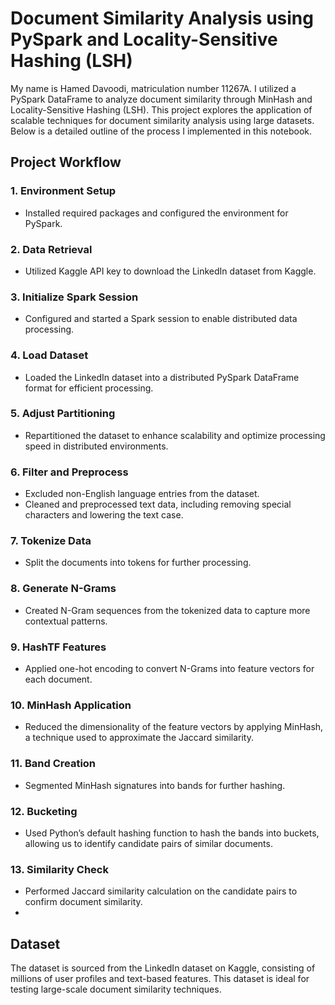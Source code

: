 # Document Similarity Analysis using PySpark and Locality-Sensitive Hashing (LSH)

My name is Hamed Davoodi, matriculation number 11267A. I utilized a PySpark DataFrame to analyze document similarity through MinHash and Locality-Sensitive Hashing (LSH). This project explores the application of scalable techniques for document similarity analysis using large datasets. Below is a detailed outline of the process I implemented in this notebook.

## Project Workflow

### 1. Environment Setup
   - Installed required packages and configured the environment for PySpark.
   
### 2. Data Retrieval
   - Utilized Kaggle API key to download the LinkedIn dataset from Kaggle.

### 3. Initialize Spark Session
   - Configured and started a Spark session to enable distributed data processing.

### 4. Load Dataset
   - Loaded the LinkedIn dataset into a distributed PySpark DataFrame format for efficient processing.

### 5. Adjust Partitioning
   - Repartitioned the dataset to enhance scalability and optimize processing speed in distributed environments.

### 6. Filter and Preprocess
   - Excluded non-English language entries from the dataset.
   - Cleaned and preprocessed text data, including removing special characters and lowering the text case.

### 7. Tokenize Data
   - Split the documents into tokens for further processing.

### 8. Generate N-Grams
   - Created N-Gram sequences from the tokenized data to capture more contextual patterns.

### 9. HashTF Features
   - Applied one-hot encoding to convert N-Grams into feature vectors for each document.

### 10. MinHash Application
   - Reduced the dimensionality of the feature vectors by applying MinHash, a technique used to approximate the Jaccard similarity.

### 11. Band Creation
   - Segmented MinHash signatures into bands for further hashing.

### 12. Bucketing
   - Used Python’s default hashing function to hash the bands into buckets, allowing us to identify candidate pairs of similar documents.

### 13. Similarity Check
   - Performed Jaccard similarity calculation on the candidate pairs to confirm document similarity.
   - 
## Dataset
The dataset is sourced from the LinkedIn dataset on Kaggle, consisting of millions of user profiles and text-based features. This dataset is ideal for testing large-scale document similarity techniques.
